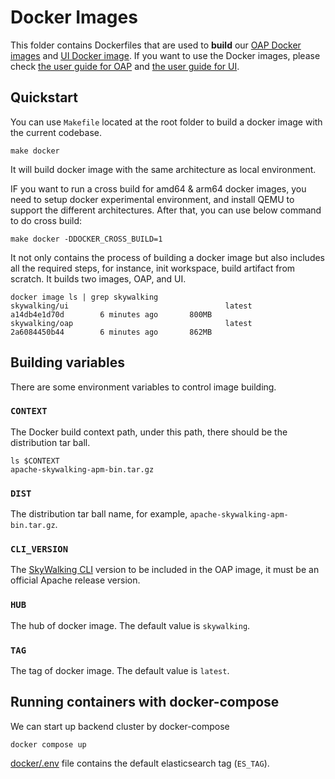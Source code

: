 # Docker Images

This folder contains Dockerfiles that are used to **build**
our [OAP Docker images](https://hub.docker.com/r/apache/skywalking-oap-server)
and [UI Docker image](https://hub.docker.com/r/apache/skywalking-ui). If you want to use the Docker images, please
check [the user guide for OAP](../docs/en/setup/backend/docker.md)
and [the user guide for UI](../docs/en/setup/backend/ui-setup.md#start-with-docker-image).

## Quickstart

You can use `Makefile` located at the root folder to build a docker image with the current codebase.

```shell
make docker
```

It will build docker image with the same architecture as local environment. 

IF you want to run a cross build for amd64 & arm64 docker images, you need to setup docker experimental environment, and install QEMU to support the different architectures. After that, you can use below command to do cross build:

```shell
make docker -DDOCKER_CROSS_BUILD=1
```

It not only contains the process of building a docker image but also includes all the required steps, for instance, init
workspace, build artifact from scratch. It builds two images, OAP, and UI.

```shell
docker image ls | grep skywalking
skywalking/ui                                   latest              a14db4e1d70d        6 minutes ago       800MB
skywalking/oap                                  latest              2a6084450b44        6 minutes ago       862MB
```

## Building variables

There are some environment variables to control image building.

### `CONTEXT`

The Docker build context path, under this path, there should be the distribution tar ball.

```shell
ls $CONTEXT
apache-skywalking-apm-bin.tar.gz
```

### `DIST`

The distribution tar ball name, for example, `apache-skywalking-apm-bin.tar.gz`.

### `CLI_VERSION`

The [SkyWalking CLI](http://github.com/apache/skywalking-cli) version to be included in the OAP image, it must be an
official Apache release version.

### `HUB`

The hub of docker image. The default value is `skywalking`.

### `TAG`

The tag of docker image. The default value is `latest`.

## Running containers with docker-compose

We can start up backend cluster by docker-compose

```shell
docker compose up
```

[docker/.env](./.env) file contains the default elasticsearch tag (`ES_TAG`).
